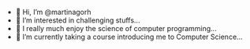 - 👋 Hi, I’m @martinagorh
- 👀 I’m interested in challenging stuffs...
- 🌱 I really much enjoy the science of computer programming...
- 💞️ I’m currently taking a course introducing me to Computer Science...

<!---
martinagorh/martinagorh is a ✨ special ✨ repository because its `README.md` (this file) appears on your GitHub profile.
You can click the Preview link to take a look at your changes.
--->
